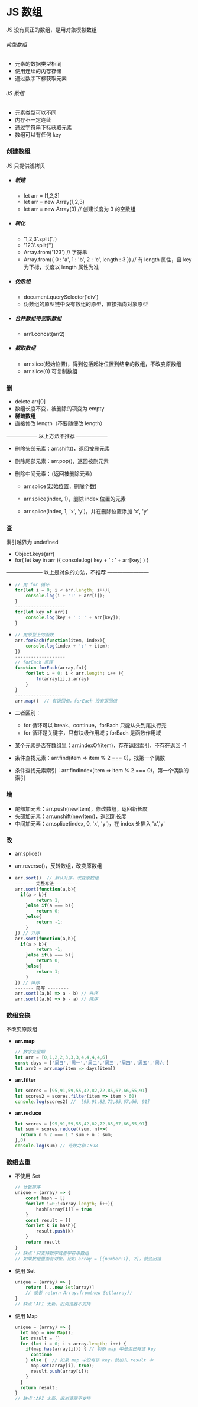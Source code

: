 # JS 数组

JS 没有真正的数组，是用对象模拟数组

###### 典型数组

* 元素的数据类型相同
* 使用连续的内存存储
* 通过数字下标获取元素

###### JS 数组

* 元素类型可以不同
* 内存不一定连续
* 通过字符串下标获取元素
* 数组可以有任何 key

### 创建数组

JS 只提供浅拷贝

* ##### 新建

  * let arr = [1,2,3]
  * let arr = new Array(1,2,3)
  * let arr = new Array(3)     // 创建长度为 3 的空数组

* ##### 转化

  * '1,2,3'.split(',')
  * '123'.split('')
  * Array.from('123')    // 字符串
  * Array.from({ 0 : 'a', 1 : 'b', 2 : 'c', length : 3 })   // 有 length 属性，且 key 为下标，长度以 length 属性为准

* ##### 伪数组

  * document.querySelector('div')
  * 伪数组的原型链中没有数组的原型，直接指向对象原型

* ##### 合并数组得到新数组

  * arr1.concat(arr2)

* ##### 截取数组

  * arr.slice(起始位置)，得到包括起始位置到结束的数组，不改变原数组
  * arr.slice(0) 可复制数组

### 删

* delete arr[0]
* 数组长度不变，被删除的项变为 empty
* **稀疏数组**
* 直接修改 length（不要随便改 length）

—————— 以上方法不推荐 ——————

* 删除头部元素：arr.shift()，返回被删元素

* 删除尾部元素：arr.pop()，返回被删元素

* 删除中间元素：（返回被删除元素）

  * arr.splice(起始位置，删除个数)

  * arr.splice(index, 1)，删除 index 位置的元素
  * arr.splice(index, 1, 'x', 'y')，并在删除位置添加 'x', 'y'

### 查

索引越界为 undefined

* Object.keys(arr)
* for( let key in arr ){ console.log( key + ' : ' + arr[key] ) }

——————— 以上是对象的方法，不推荐 ————————

* ```javascript
  // 用 for 循环
  for(let i = 0; i < arr.length; i++){
      console.log(i + ':' + arr[i]);
  }
  -------------------
  for(let key of arr){ 
      console.log(key + ' : ' + arr[key]);
  }
  ```

* ```javascript
  // 用原型上的函数
  arr.forEach(function(item, index){
      console.log(index + ':' + item);
  })
  -------------------
  // forEach 原理
  function forEach(array,fn){
      for(let i = 0; i < arr.length; i++ ){
          fn(array[i],i,array)
      }
  }
  -------------------
  arr.map()  // 有返回值，forEach 没有返回值
  ```

* 二者区别：

  * for 循环可以 break、continue，forEach 只能从头到尾执行完
  * for 循环是关键字，只有块级作用域；forEach 是函数作用域

* 某个元素是否在数组里：arr.indexOf(item)，存在返回索引，不存在返回 -1
* 条件查找元素：arr.find(item => item % 2 === 0)，找第一个偶数
* 条件查找元素索引：arr.findIndex(item => item % 2 === 0)，第一个偶数的索引

### 增

* 尾部加元素：arr.push(newItem)，修改数组，返回新长度
* 头部加元素：arr.unshift(newItem)，返回新长度
* 中间加元素：arr.splice(index, 0, 'x', 'y')，在 index 处插入 'x','y'

### 改

* arr.splice()

* arr.reverse()，反转数组，改变原数组

* ```javascript
  arr.sort()  // 默认升序，改变原数组
  ------- 完整写法 --------
  arr.sort(function(a,b){ 
  	if(a > b){
          return 1;
      }else if(a === b){
          return 0;
      }else{
          return -1;
      }
  }) // 升序
  arr.sort(function(a,b){ 
  	if(a > b){
          return -1;
      }else if(a === b){
          return 0;
      }else{
          return 1;
      }
  }) // 降序
  ------- 简写 --------
  arr.sort((a,b) => a - b) // 升序
  arr.sort((a,b) => b - a) // 降序
  ```

### 数组变换

不改变原数组

* **arr.map**

  ```javascript
  // 数字变星期
  let arr = [0,1,2,2,3,3,3,4,4,4,4,6]
  const days = ['周日','周一','周二','周三','周四','周五','周六']
  let arr2 = arr.map(item => days[item])
  ```

* **arr.filter**

  ```javascript
  let scores = [95,91,59,55,42,82,72,85,67,66,55,91]
  let scores2 = scores.filter(item => item > 60)
  console.log(scores2) //  [95,91,82,72,85,67,66, 91]
  ```

* **arr.reduce**

  ```javascript
  let scores = [95,91,59,55,42,82,72,85,67,66,55,91]
  let sum = scores.reduce((sum, n)=>{
    return n % 2 === 1 ? sum + n : sum;
  },0)
  console.log(sum) // 奇数之和：598 
  ```


### 数组去重

* 不使用 Set

  ```javascript
  // 计数排序
  unique = (array) => {
      const hash = []
      for(let i=0;i<array.length; i++){
          hash[array[i]] = true
      }
      const result = []
      for(let k in hash){
          result.push(k)
      }
      return result
  }
  // 缺点：只支持数字或者字符串数组
  // 如果数组里面有对象，比如 array = [{number:1}, 2]，就会出错
  ```

* 使用 Set

  ```javascript
  unique = (array) => {
      return [...new Set(array)] 
      // 或者 return Array.from(new Set(array))
  }
  // 缺点：API 太新，旧浏览器不支持
  ```

* 使用 Map

  ```javascript
  unique = (array) => {
    let map = new Map();
    let result = []
    for (let i = 0; i < array.length; i++) {
      if(map.has(array[i])) { // 判断 map 中是否已有该 key 
        continue
      } else {  // 如果 map 中没有该 key，就加入 result 中
        map.set(array[i], true);  
        result.push(array[i]);
      }
    } 
    return result;
  }
  // 缺点：API 太新，旧浏览器不支持
  ```

  